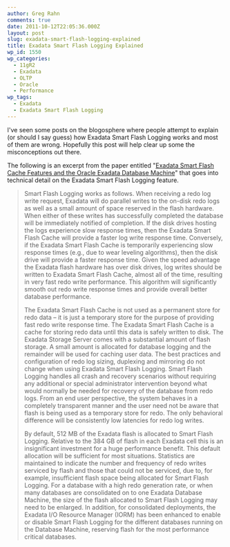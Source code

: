 ```yaml
---
author: Greg Rahn
comments: true
date: 2011-10-12T22:05:36.000Z
layout: post
slug: exadata-smart-flash-logging-explained
title: Exadata Smart Flash Logging Explained
wp_id: 1550
wp_categories:
  - 11gR2
  - Exadata
  - OLTP
  - Oracle
  - Performance
wp_tags:
  - Exadata
  - Exadata Smart Flash Logging
---
```


I've seen some posts on the blogosphere where people attempt to explain (or should I say guess) how Exadata Smart Flash Logging works and most of them are wrong.  Hopefully this post will help clear up some the misconceptions out there.

The following is an excerpt from the paper entitled "[Exadata Smart Flash Cache Features and the Oracle Exadata Database Machine](http://www.oracle.com/technetwork/database/exadata/exadata-smart-flash-cache-366203.pdf)" that goes into technical detail on the Exadata Smart Flash Logging feature.

> Smart Flash Logging works as follows. When receiving a redo log write request, Exadata will do 
> parallel writes to the on-disk redo logs as well as a small amount of space reserved in the flash 
> hardware. When either of these writes has successfully completed the database will be 
> immediately notified of completion. If the disk drives hosting the logs experience slow response 
> times, then the Exadata Smart Flash Cache will provide a faster log write response time. 
> Conversely, if the Exadata Smart Flash Cache is temporarily experiencing slow response times 
> (e.g., due to wear leveling algorithms), then the disk drive will provide a faster response time. 
> Given the speed advantage the Exadata flash hardware has over disk drives, log writes should be 
> written to Exadata Smart Flash Cache, almost all of the time, resulting in very fast redo write 
> performance. This algorithm will significantly smooth out redo write response times and provide 
> overall better database performance. 
> 
> The Exadata Smart Flash Cache is not used as a permanent store for redo data – it is just a 
> temporary store for the purpose of providing fast redo write response time. The Exadata Smart 
> Flash Cache is a cache for storing redo data until this data is safely written to disk. The Exadata 
> Storage Server comes with a substantial amount of flash storage. A small amount is allocated for 
> database logging and the remainder will be used for caching user data. The best practices and 
> configuration of redo log sizing, duplexing and mirroring do not change when using Exadata 
> Smart Flash Logging. Smart Flash Logging handles all crash and recovery scenarios without 
> requiring any additional or special administrator intervention beyond what would normally be 
> needed for recovery of the database from redo logs. From an end user perspective, the system 
> behaves in a completely transparent manner and the user need not be aware that flash is being 
> used as a temporary store for redo. The only behavioral difference will be consistently low 
> latencies for redo log writes. 
> 
> By default, 512 MB of the Exadata flash is allocated to Smart Flash Logging. Relative to the 384 
> GB of flash in each Exadata cell this is an insignificant investment for a huge performance 
> benefit. This default allocation will be sufficient for most situations. Statistics are maintained to 
> indicate the number and frequency of redo writes serviced by flash and those that could not be 
> serviced, due to, for example, insufficient flash space being allocated for Smart Flash Logging. 
> For a database with a high redo generation rate, or when many databases are consolidated on to 
> one Exadata Database Machine, the size of the flash allocated to Smart Flash Logging may need 
> to be enlarged. In addition, for consolidated deployments, the Exadata I/O Resource Manager 
> (IORM) has been enhanced to enable or disable Smart Flash Logging for the different databases 
> running on the Database Machine, reserving flash for the most performance critical databases. 



